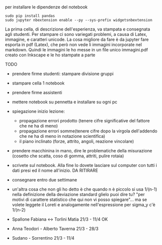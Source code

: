 per installare le dipendenze del notebook

```
sudo pip install pandas
sudo jupyter nbextension enable --py --sys-prefix widgetsnbextension
```

La prima cella, di descrizione dell'esperienza, va stampata e consegnata agli studenti.
Per stampare ci sono variegati problemi, a causa di Latex, immagine, e caratteri unicode.
La cosa migliore da fare è da jupyter fare esporta in pdf (Latex), che però non
vede li immagini incorporate nel markdown. Quindi le immagini le ho messe in
un file unico immagini.pdf creato con Inkscape e le ho stampate a parte

TODO
- prendere firme studenti: stampare divisione gruppi
- stampare cella 1 notebook
- prendere firme assistenti
- mettere notebook su pennetta e installare su ogni pc
- spiegazione inizio lezione:
   - propagazione errori prodotto (tenere cifre significative del fattore che ne ha di meno)
   - propagazione errori somme(tenere cifre dopo la virgola dell'addendo che ne ha di meno in notazione scientifica)
   - il piano inclinato (forze, attrito, angoli, reazione vincolare)
- prendere macchinina in mano, dire le problematiche della misurazione (cosetto che scatta, coso di gomma, attriti, pulire rotaia)
- scrivete sul notebook. Alla fine lo dovete lasciare sul computer con tutti i dati presi ed il nome all'inizio. DA RITIRARE
- consegnare entro due settimane
- un'altra cosa che non gli ho detto è che quando n è piccolo si usa 1/(n-1) nella definizione della deviazione standard
glielo puoi dire tu? "per motivi di carattere statistico che qui non vi posso spiegare"... ma se volete leggete il Loreti
e analogamente nell'espressione per sigma_y c'è 1/(n-2)

- Spallone Fabiana <-> Torlini Matia    21/3 - 11/4 OK
- Anna Teodori - Alberto Taverna 21/3 - 28/3
- Sudano - Sorrentino         21/3 - 11/4 
